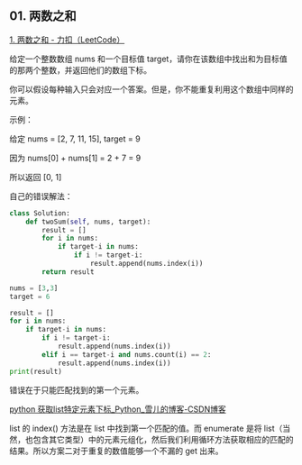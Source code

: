 ## 01. 两数之和

[1. 两数之和 - 力扣（LeetCode）](https://leetcode-cn.com/problems/two-sum/submissions/)

给定一个整数数组 nums 和一个目标值 target，请你在该数组中找出和为目标值的那两个整数，并返回他们的数组下标。

你可以假设每种输入只会对应一个答案。但是，你不能重复利用这个数组中同样的元素。

示例：

给定 nums = [2, 7, 11, 15], target = 9

因为 nums[0] + nums[1] = 2 + 7 = 9

所以返回 [0, 1]

自己的错误解法：

```py
class Solution:
    def twoSum(self, nums, target):
        result = []
        for i in nums:
            if target-i in nums:
                if i != target-i:
                    result.append(nums.index(i))
        return result
```

```py
nums = [3,3]
target = 6

result = []
for i in nums:
    if target-i in nums:
        if i != target-i:
            result.append(nums.index(i))
        elif i == target-i and nums.count(i) == 2:
            result.append(nums.index(i))
print(result)
```

错误在于只能匹配找到的第一个元素。

[python 获取list特定元素下标_Python_雪儿的博客-CSDN博客](https://blog.csdn.net/XUEER88888888888888/article/details/84986818)

list 的 index() 方法是在 list 中找到第一个匹配的值。而 enumerate 是将 list（当然，也包含其它类型）中的元素元组化，然后我们利用循环方法获取相应的匹配的结果。所以方案二对于重复的数值能够一个不漏的 get 出来。












